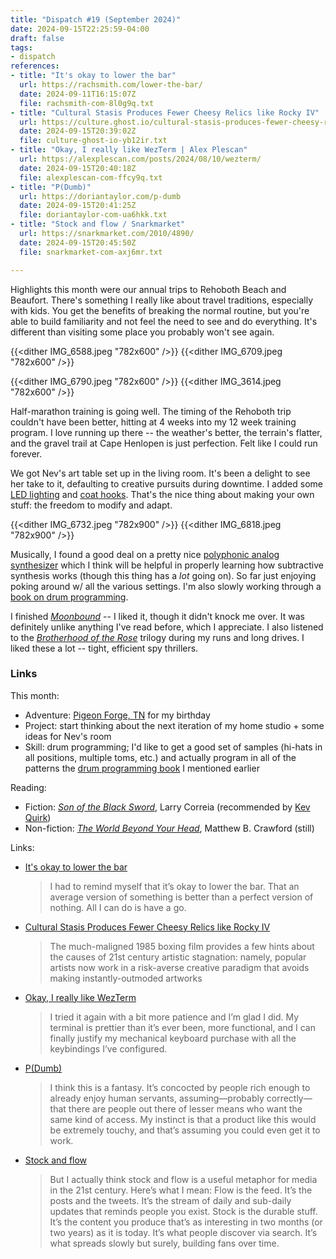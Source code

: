 ```yaml
---
title: "Dispatch #19 (September 2024)"
date: 2024-09-15T22:25:59-04:00
draft: false
tags:
- dispatch
references:
- title: "It's okay to lower the bar"
  url: https://rachsmith.com/lower-the-bar/
  date: 2024-09-11T16:15:07Z
  file: rachsmith-com-8l0g9q.txt
- title: "Cultural Stasis Produces Fewer Cheesy Relics like Rocky IV"
  url: https://culture.ghost.io/cultural-stasis-produces-fewer-cheesy-relics-like-rocky-iv/
  date: 2024-09-15T20:39:02Z
  file: culture-ghost-io-yb12ir.txt
- title: "Okay, I really like WezTerm | Alex Plescan"
  url: https://alexplescan.com/posts/2024/08/10/wezterm/
  date: 2024-09-15T20:40:18Z
  file: alexplescan-com-ffcy9q.txt
- title: "P(Dumb)"
  url: https://doriantaylor.com/p-dumb
  date: 2024-09-15T20:41:25Z
  file: doriantaylor-com-ua6hkk.txt
- title: "Stock and flow / Snarkmarket"
  url: https://snarkmarket.com/2010/4890/
  date: 2024-09-15T20:45:50Z
  file: snarkmarket-com-axj6mr.txt

---
```


Highlights this month were our annual trips to Rehoboth Beach and Beaufort. There's something I really like about travel traditions, especially with kids. You get the benefits of breaking the normal routine, but you're able to build familiarity and not feel the need to see and do everything. It's different than visiting some place you probably won't see again.

<!--more-->

{{<dither IMG_6588.jpeg "782x600" />}}
{{<dither IMG_6709.jpeg "782x600" />}}

{{<dither IMG_6790.jpeg "782x600" />}}
{{<dither IMG_3614.jpeg "782x600" />}}

Half-marathon training is going well. The timing of the Rehoboth trip couldn't have been better, hitting at 4 weeks into my 12 week training program. I love running up there -- the weather's better, the terrain's flatter, and the gravel trail at Cape Henlopen is just perfection. Felt like I could run forever.

We got Nev's art table set up in the living room. It's been a delight to see her take to it, defaulting to creative pursuits during downtime. I added some [LED lighting][1] and [coat hooks][2]. That's the nice thing about making your own stuff: the freedom to modify and adapt.

{{<dither IMG_6732.jpeg "782x900" />}}
{{<dither IMG_6818.jpeg "782x900" />}}

[1]: https://www.amazon.com/dp/B08R66Z71S
[2]: https://www.amazon.com/dp/B09M3Q6QHN

Musically, I found a good deal on a pretty nice [polyphonic analog synthesizer][3] which I think will be helpful in properly learning how subtractive synthesis works (though this thing has a _lot_ going on). So far just enjoying poking around w/ all the various settings. I'm also slowly working through a [book on drum programming][4].

[3]: https://sequential.com/product/prophetrev2/
[4]: https://www.goodreads.com/en/book/show/6399596-drum-programming

I finished [_Moonbound_][5] -- I liked it, though it didn't knock me over. It was definitely unlike anything I've read before, which I appreciate. I also listened to the [_Brotherhood of the Rose_][6] trilogy during my runs and long drives.  I liked these a lot -- tight, efficient spy thrillers.

[5]: https://www.robinsloan.com/moonbound/
[6]: https://www.goodreads.com/series/60498-mortalis

### Links

This month:

* Adventure: [Pigeon Forge, TN][7] for my birthday
* Project: start thinking about the next iteration of my home studio + some ideas for Nev's room
* Skill: drum programming; I'd like to get a good set of samples (hi-hats in all positions, multiple toms, etc.) and actually program in all of the patterns the [drum programming book][4] I mentioned earlier

[7]: https://www.pigeonforge.com/

Reading:

* Fiction: [_Son of the Black Sword_][8], Larry Correia (recommended by [Kev Quirk][9])
* Non-fiction: [_The World Beyond Your Head_][10], Matthew B. Crawford (still)

[8]: https://bookshop.org/p/books/son-of-the-black-sword-volume-1-larry-correia/7419811?ean=9781476781570
[9]: https://kevquirk.com/blog/son-of-the-black-sword
[10]: https://bookshop.org/p/books/the-world-beyond-your-head-on-becoming-an-individual-in-an-age-of-distraction-matthew-b-crawford/8484056?ean=9780374535919

Links:

* [It's okay to lower the bar][11]

  > I had to remind myself that it’s okay to lower the bar. That an average version of something is better than a perfect version of nothing. All I can do is have a go.

* [Cultural Stasis Produces Fewer Cheesy Relics like Rocky IV][12]

  > The much-maligned 1985 boxing film provides a few hints about the causes of 21st century artistic stagnation: namely, popular artists now work in a risk-averse creative paradigm that avoids making instantly-outmoded artworks

* [Okay, I really like WezTerm][13]

  > I tried it again with a bit more patience and I’m glad I did. My terminal is prettier than it’s ever been, more functional, and I can finally justify my mechanical keyboard purchase with all the keybindings I’ve configured.

* [P(Dumb)][14]

  > I think this is a fantasy. It’s concocted by people rich enough to already enjoy human servants, assuming—​probably correctly—​that there are people out there of lesser means who want the same kind of access. My instinct is that a product like this would be extremely touchy, and that’s assuming you could even get it to work.

* [Stock and flow][15]

  > But I actually think stock and flow is a useful metaphor for media in the 21st century. Here’s what I mean: Flow is the feed. It’s the posts and the tweets. It’s the stream of daily and sub-daily updates that reminds people you exist. Stock is the durable stuff. It’s the content you produce that’s as interesting in two months (or two years) as it is today. It’s what people discover via search. It’s what spreads slowly but surely, building fans over time.

[11]: https://rachsmith.com/lower-the-bar/
[12]: https://culture.ghost.io/cultural-stasis-produces-fewer-cheesy-relics-like-rocky-iv/
[13]: https://alexplescan.com/posts/2024/08/10/wezterm/
[14]: https://doriantaylor.com/p-dumb
[15]: https://snarkmarket.com/2010/4890/

